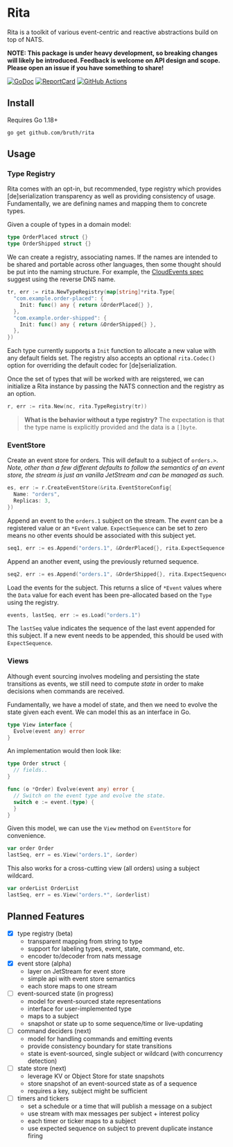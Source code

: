 # Rita


Rita is a toolkit of various event-centric and reactive abstractions build on top of NATS.

**NOTE: This package is under heavy development, so breaking changes will likely be introduced. Feedback is welcome on API design and scope. Please open an issue if you have something to share!**


[![GoDoc][GoDoc-Image]][GoDoc-URL] [![ReportCard][ReportCard-Image]][ReportCard-URL] [![GitHub Actions][GitHubActions-Image]][GitHubActions-URL]

[GoDoc-Image]: https://pkg.go.dev/badge/github.com/bruth/rita
[GoDoc-URL]: https://pkg.go.dev/github.com/bruth/rita
[ReportCard-Image]: https://goreportcard.com/report/github.com/bruth/rita
[ReportCard-URL]: https://goreportcard.com/report/github.com/bruth/rita
[GitHubActions-Image]: https://github.com/bruth/rita/actions/workflows/ci.yaml/badge.svg?branch=main
[GitHubActions-URL]: https://github.com/bruth/rita/actions?query=branch%3Amain

## Install

Requires Go 1.18+

```
go get github.com/bruth/rita
```

## Usage

### Type Registry

Rita comes with an opt-in, but recommended, type registry which provides [de]serialization transparency as well as providing consistency of usage. Fundamentally, we are defining names and mapping them to concrete types.

Given a couple of types in a domain model:

```go
type OrderPlaced struct {}
type OrderShipped struct {}
```

We can create a registry, associating names. If the names are intended to be shared and portable across other languages, then some thought should be put into the naming structure. For example, the [CloudEvents spec](https://github.com/cloudevents/spec/blob/v1.0.1/spec.md#type) suggest using the reverse DNS name.

```go
tr, err := rita.NewTypeRegistry(map[string]*rita.Type{
  "com.example.order-placed": {
    Init: func() any { return &OrderPlaced{} },
  },
  "com.example.order-shipped": {
    Init: func() any { return &OrderShipped{} },
  },
})
```

Each type currently supports a `Init` function to allocate a new value with any default fields set. The registry also accepts an optional `rita.Codec()` option for overriding the default codec for [de]serialization.

Once the set of types that will be worked with are reigstered, we can initialize a Rita instance by passing the NATS connection and the registry as an option.

```go
r, err := rita.New(nc, rita.TypeRegistry(tr))
```

> **What is the behavior without a type registry?** The expectation is that the type name is explicitly provided and the data is a `[]byte`.

### EventStore

Create an event store for orders. This will default to a subject of `orders.>`. *Note, other than a few different defaults to follow the semantics of an event store, the stream is just an vanilla JetStream and can be managed as such.*

```go
es, err := r.CreateEventStore(&rita.EventStoreConfig{
  Name: "orders",
  Replicas: 3,
})
```

Append an event to the `orders.1` subject on the stream. The _event_ can be a registered value or an `*Event` value. `ExpectSequence` can be set to zero means no other
events should be associated with this subject yet.

```go
seq1, err := es.Append("orders.1", &OrderPlaced{}, rita.ExpectSequence(0))
```

Append an another event, using the previously returned sequence.

```go
seq2, err := es.Append("orders.1", &OrderShipped{}, rita.ExpectSequence(seq1))
```

Load the events for the subject. This returns a slice of `*Event` values where the `Data` value for each event has been pre-allocated based on the `Type` using the registry.

```go
events, lastSeq, err := es.Load("orders.1")
```

The `lastSeq` value indicates the sequence of the last event appended for this subject. If a new event needs to be appended, this should be used with `ExpectSequence`.

### Views

Although event sourcing involves modeling and persisting the state transitions as events, we still need to compute _state_ in order to make decisions when commands are received.

Fundamentally, we have a model of state, and then we need to evolve the state given each event. We can model this as an interface in Go.

```go
type View interface {
  Evolve(event any) error
}
```

An implementation would then look like:

```go
type Order struct {
  // fields..
}

func (o *Order) Evolve(event any) error {
  // Switch on the event type and evolve the state.
  switch e := event.(type) {
  }
}
```

Given this model, we can use the `View` method on `EventStore` for convenience.

```go
var order Order
lastSeq, err = es.View("orders.1", &order)
```

This also works for a cross-cutting view (all orders) using a subject wildcard.

```go
var orderList OrderList
lastSeq, err = es.View("orders.*", &orderlist)
```

## Planned Features

- [x] type registry (beta)
  - transparent mapping from string to type
  - support for labeling types, event, state, command, etc.
  - encoder to/decoder from nats message
- [x] event store (alpha)
  - layer on JetStream for event store
  - simple api with event store semantics
  - each store maps to one stream
- [ ] event-sourced state (in progress)
  - model for event-sourced state representations
  - interface for user-implemented type
  - maps to a subject
  - snapshot or state up to some sequence/time or live-updating
- [ ] command deciders (next)
  - model for handling commands and emitting events
  - provide consistency boundary for state transitions
  - state is event-sourced, single subject or wildcard (with concurrency detection)
- [ ] state store (next)
  - leverage KV or Object Store for state snapshots
  - store snapshot of an event-sourced state as of a sequence
  - requires a key, subject might be sufficient
- [ ] timers and tickers
  - set a schedule or a time that will publish a message on a subject
  - use stream with max messages per subject + interest policy
  - each timer or ticker maps to a subject
  - use expected sequence on subject to prevent duplicate instance firing


